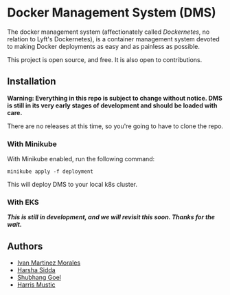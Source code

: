 # Docker Management System (DMS)

The docker management system (affectionately called _Dockernetes_, no relation 
to Lyft's Dockernetes), is a container management system devoted to making
Docker deployments as easy and as painless as possible. 

This project is open source, and free. It is also open to contributions. 

## Installation

**Warning: Everything in this repo is subject to change without notice. DMS
is still in its very early stages of development and should be loaded with care.**

There are no releases at this time, so you're going to have to clone the repo.

### With Minikube

With Minikube enabled, run the following command:

```shell
minikube apply -f deployment
```

This will deploy DMS to your local k8s cluster.

### With EKS

***This is still in development, and we will revisit this soon. Thanks for 
the wait.***

## Authors

- [Ivan Martinez Morales](https://www.github.com/ivanmartinezmorales)
- [Harsha Sidda](https://www.github.com/)
- [Shubhang Goel](https://www.github.com/)
- [Harris Mustic](https://www.github.com/)

